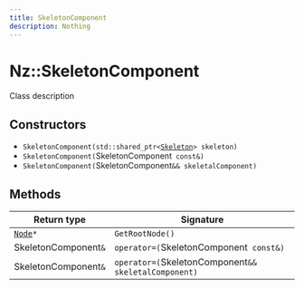 ```yaml
---
title: SkeletonComponent
description: Nothing
---
```


# Nz::SkeletonComponent

Class description

## Constructors

- `SkeletonComponent(std::shared_ptr<`[`Skeleton`](documentation/generated/Utility/Skeleton.md)`> skeleton)`
- `SkeletonComponent(`SkeletonComponent` const&)`
- `SkeletonComponent(`SkeletonComponent`&& skeletalComponent)`

## Methods

| Return type | Signature |
| ----------- | --------- |
| [`Node`](documentation/generated/Utility/Node.md)`*` | `GetRootNode()` |
| SkeletonComponent`&` | `operator=(`SkeletonComponent` const&)` |
| SkeletonComponent`&` | `operator=(`SkeletonComponent`&& skeletalComponent)` |
